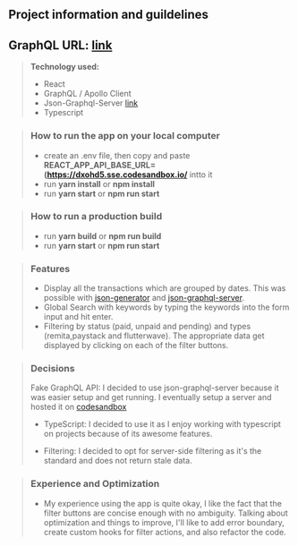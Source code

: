 ## Project information and guildelines

## GraphQL URL: [link](https://dxohd5.sse.codesandbox.io/)

> **Technology used:**
>
> - React
> - GraphQL / Apollo Client
> - Json-Graphql-Server [link](https://github.com/marmelab/json-graphql-server)
> - Typescript

> ### How to run the app on your local computer
>
> - create an .env file, then copy and paste **REACT_APP_API_BASE_URL=(https://dxohd5.sse.codesandbox.io/** intto it
> - run **yarn install** or **npm install**
> - run **yarn start** or **npm run start**

> ### How to run a production build
>
> - run **yarn build** or **npm run build**
> - run **yarn start** or **npm run start**

> ### Features
>
> - Display all the transactions which are grouped by dates. This was possible with [json-generator](https://json-generator.com/) and [json-graphql-server](https://github.com/marmelab/json-graphql-server).
> - Global Search with keywords by typing the keywords into the form input and hit enter.
> - Filtering by status (paid, unpaid and pending) and types (remita,paystack and flutterwave). The appropriate data get displayed by clicking on each of the filter buttons.

> ### Decisions
>
> Fake GraphQL API: I decided to use json-graphql-server because it was easier setup and get running. I eventually setup a server and hosted it on [codesandbox](https://dxohd5.sse.codesandbox.io/)
>
> - TypeScript: I decided to use it as I enjoy working with typescript on projects because of its awesome features.
>
> - Filtering: I decided to opt for server-side filtering as it's the standard and does not return stale data.

> ### Experience and Optimization
>
> - My experience using the app is quite okay, I like the fact that the filter buttons are concise enough with no ambiguity. Talking about optimization and things to improve, I'll like to add error boundary, create custom hooks for filter actions, and also refactor the code.
